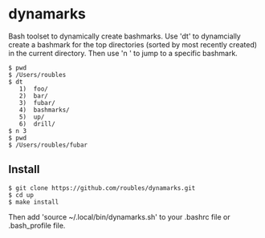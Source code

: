 # dynamarks

Bash toolset to dynamically create bashmarks. Use 'dt' to dynamcially create a bashmark for the top directories (sorted by most recently created) in the current directory. Then use 'n <num>' to jump to a specific bashmark.

```
$ pwd
$ /Users/roubles
$ dt
   1)  foo/          
   2)  bar/         
   3)  fubar/  
   4)  bashmarks/         
   5)  up/                 
   6)  drill/
$ n 3
$ pwd
$ /Users/roubles/fubar

```

## Install

```
$ git clone https://github.com/roubles/dynamarks.git
$ cd up
$ make install
```

Then add 'source ~/.local/bin/dynamarks.sh' to your .bashrc file or .bash_profile file.
